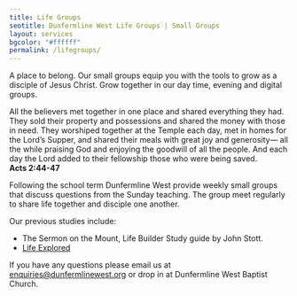```yaml
---
title: Life Groups
seotitle: Dunfermline West Life Groups | Small Groups
layout: services
bgcolor: "#ffffff"
permalink: /lifegroups/
---
```

<div class='row'>
<div class="col-sm-12">
A place to belong. Our small groups equip you with the tools to grow as a disciple of Jesus Christ. Grow together in our day time, evening and digital groups.
    
<p class='verse'>
    All the believers met together in one place and shared everything they had. They sold their property and possessions and shared the money with those in need. They worshiped together at the Temple each day, met in homes for the Lord’s Supper, and shared their meals with great joy and generosity— all the while praising God and enjoying the goodwill of all the people. And each day the Lord added to their fellowship those who were being saved.
    <br /><strong>Acts 2:44-47</strong>
</p>

Following the school term Dunfermline West provide weekly small groups that discuss questions from the Sunday teaching. The group meet regularly to share life together and disciple one another.
    
Our previous studies include:
* The Sermon on the Mount, Life Builder Study guide by John Stott.
* <a href='{{ site.url }}/lifeexplored' >Life Explored</a>

If you have any questions please email us at <a href='mailto:enquiries@dunfermlinewest.org?subject=small-groups'>enquiries@dunfermlinewest.org</a> or drop in at Dunfermline West Baptist Church.

</div>
</div>